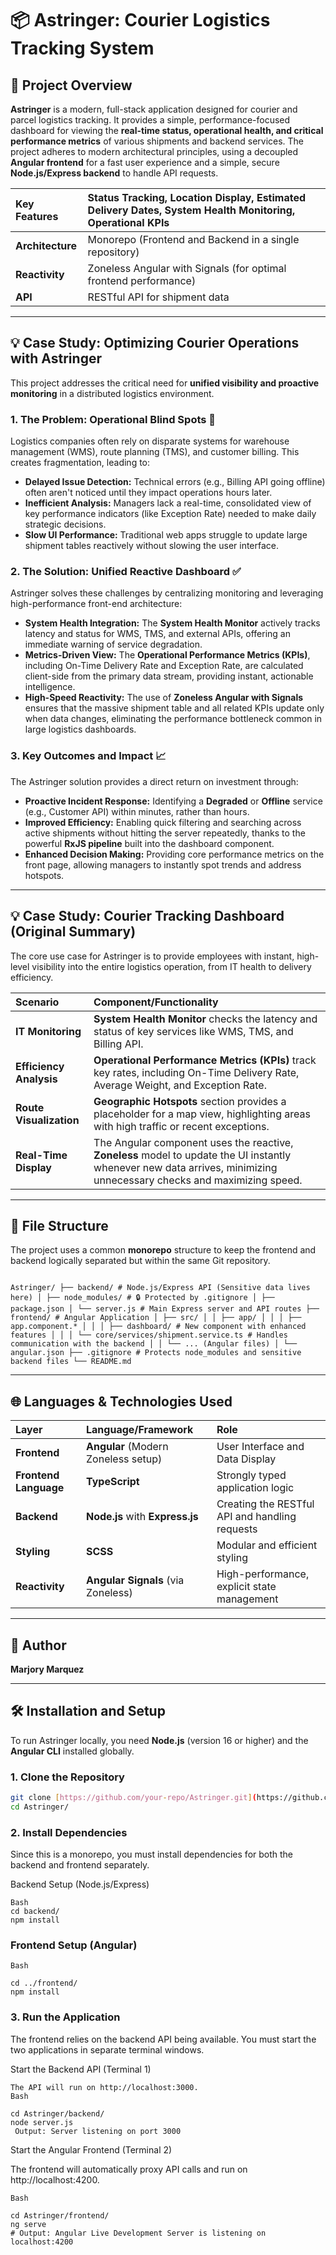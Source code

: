 # 📦 Astringer: Courier Logistics Tracking System

## 🚀 Project Overview

**Astringer** is a modern, full-stack application designed for courier and parcel logistics tracking. It provides a simple, performance-focused dashboard for viewing the **real-time status, operational health, and critical performance metrics** of various shipments and backend services. The project adheres to modern architectural principles, using a decoupled **Angular frontend** for a fast user experience and a simple, secure **Node.js/Express backend** to handle API requests.

| Key Features | Status Tracking, Location Display, Estimated Delivery Dates, **System Health Monitoring, Operational KPIs** |
| :--- | :--- |
| **Architecture** | Monorepo (Frontend and Backend in a single repository) |
| **Reactivity** | Zoneless Angular with Signals (for optimal frontend performance) |
| **API** | RESTful API for shipment data |

***

## 💡 Case Study: Optimizing Courier Operations with Astringer

This project addresses the critical need for **unified visibility and proactive monitoring** in a distributed logistics environment.

### 1. The Problem: Operational Blind Spots 🚨
Logistics companies often rely on disparate systems for warehouse management (WMS), route planning (TMS), and customer billing. This creates fragmentation, leading to:
* **Delayed Issue Detection:** Technical errors (e.g., Billing API going offline) often aren't noticed until they impact operations hours later.
* **Inefficient Analysis:** Managers lack a real-time, consolidated view of key performance indicators (like Exception Rate) needed to make daily strategic decisions.
* **Slow UI Performance:** Traditional web apps struggle to update large shipment tables reactively without slowing the user interface.

### 2. The Solution: Unified Reactive Dashboard ✅
Astringer solves these challenges by centralizing monitoring and leveraging high-performance front-end architecture:
* **System Health Integration:** The **System Health Monitor** actively tracks latency and status for WMS, TMS, and external APIs, offering an immediate warning of service degradation.
* **Metrics-Driven View:** The **Operational Performance Metrics (KPIs)**, including On-Time Delivery Rate and Exception Rate, are calculated client-side from the primary data stream, providing instant, actionable intelligence.
* **High-Speed Reactivity:** The use of **Zoneless Angular with Signals** ensures that the massive shipment table and all related KPIs update only when data changes, eliminating the performance bottleneck common in large logistics dashboards.

### 3. Key Outcomes and Impact 📈
The Astringer solution provides a direct return on investment through:
* **Proactive Incident Response:** Identifying a **Degraded** or **Offline** service (e.g., Customer API) within minutes, rather than hours.
* **Improved Efficiency:** Enabling quick filtering and searching across active shipments without hitting the server repeatedly, thanks to the powerful **RxJS pipeline** built into the dashboard component.
* **Enhanced Decision Making:** Providing core performance metrics on the front page, allowing managers to instantly spot trends and address hotspots.

***

## 💡 Case Study: Courier Tracking Dashboard (Original Summary)

The core use case for Astringer is to provide employees with instant, high-level visibility into the entire logistics operation, from IT health to delivery efficiency.

| Scenario | Component/Functionality |
| :--- | :--- |
| **IT Monitoring** | **System Health Monitor** checks the latency and status of key services like WMS, TMS, and Billing API. |
| **Efficiency Analysis** | **Operational Performance Metrics (KPIs)** track key rates, including On-Time Delivery Rate, Average Weight, and Exception Rate. |
| **Route Visualization** | **Geographic Hotspots** section provides a placeholder for a map view, highlighting areas with high traffic or recent exceptions. |
| **Real-Time Display** | The Angular component uses the reactive, **Zoneless** model to update the UI instantly whenever new data arrives, minimizing unnecessary checks and maximizing speed. |

***

## 📂 File Structure

The project uses a common **monorepo** structure to keep the frontend and backend logically separated but within the same Git repository.


```

Astringer/ ├── backend/ # Node.js/Express API (Sensitive data lives here) │ ├── node_modules/ # 🔒 Protected by .gitignore │ ├── package.json │ └── server.js # Main Express server and API routes ├── frontend/ # Angular Application │ ├── src/ │ │ ├── app/ │ │ │ ├── app.component.* │ │ │ ├── dashboard/ # New component with enhanced features │ │ │ └── core/services/shipment.service.ts # Handles communication with the backend │ │ └── ... (Angular files) │ └── angular.json ├── .gitignore # Protects node_modules and sensitive backend files └── README.md

```


***

## 🌐 Languages & Technologies Used

| Layer | Language/Framework | Role |
| :--- | :--- | :--- |
| **Frontend** | **Angular** (Modern Zoneless setup) | User Interface and Data Display |
| **Frontend Language** | **TypeScript** | Strongly typed application logic |
| **Backend** | **Node.js** with **Express.js** | Creating the RESTful API and handling requests |
| **Styling** | **SCSS** | Modular and efficient styling |
| **Reactivity** | **Angular Signals** (via Zoneless) | High-performance, explicit state management |

***

## 👤 Author

**Marjory Marquez**


---

## 🛠️ Installation and Setup

To run Astringer locally, you need **Node.js** (version 16 or higher) and the **Angular CLI** installed globally.

### 1. Clone the Repository

```bash
git clone [https://github.com/your-repo/Astringer.git](https://github.com/your-repo/Astringer.git)
cd Astringer/
```

### 2. Install Dependencies

Since this is a monorepo, you must install dependencies for both the backend and frontend separately.

Backend Setup (Node.js/Express)

```
Bash
cd backend/
npm install

```

### Frontend Setup (Angular)

```
Bash

cd ../frontend/
npm install

```

### 3. Run the Application

The frontend relies on the backend API being available. You must start the two applications in separate terminal windows.

Start the Backend API (Terminal 1)

```
The API will run on http://localhost:3000.
Bash

cd Astringer/backend/
node server.js
 Output: Server listening on port 3000
 ```

Start the Angular Frontend (Terminal 2)

The frontend will automatically proxy API calls and run on http://localhost:4200.

```
Bash

cd Astringer/frontend/
ng serve
# Output: Angular Live Development Server is listening on localhost:4200

```